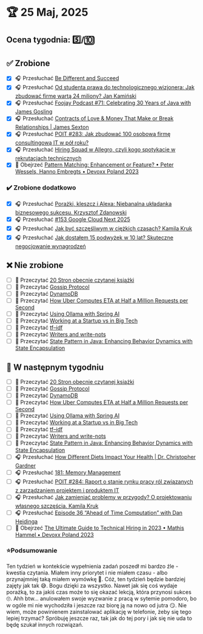 # 🏆 25 Maj, 2025

## Ocena tygodnia: 5️⃣/🔟

## ✅ Zrobione
- [x] 🎧 Przesłuchać [Be Different and Succeed](https://effortlessenglishshow.com/be-different-and-succeed)
- [x] 🎧 Przesłuchać [Od studenta prawa do technologicznego wizjonera: Jak zbudować firmę wartą 24 miliony? Jan Kamiński](https://youtu.be/heSE-sqzGao)
- [x] 🎧 Przesłuchać [Foojay Podcast #71: Celebrating 30 Years of Java with James Gosling](https://foojay.io/today/foojay-podcast-71/)
- [x] 🎧 Przesłuchać [Contracts of Love & Money That Make or Break Relationships | James Sexton](https://www.hubermanlab.com/episode/contracts-of-love-money-that-make-or-break-relationships-james-sexton)
- [x] 🎧 Przesłuchać [POIT #283: Jak zbudować 100 osobową firmę consultingową IT w pół roku?](https://porozmawiajmyoit.pl/poit-283-jak-zbudowac-100-osobowa-firme-consultingowa-it-w-pol-roku/)
- [x] 🎧 Przesłuchać [Hiring Squad w Allegro, czyli kogo spotykacie w rekrutacjach technicznych](https://podcast.allegro.tech/#hiring-squad-allegro)
- [x] 🎥 Obejrzeć [Pattern Matching: Enhancement or Feature? • Peter Wessels, Hanno Embregts • Devoxx Poland 2023](https://youtu.be/p4HPfo3i5r8)

### ✔️ Zrobione dodatkowo
- [x] 🎧 Przesłuchać [Porażki, kleszcz i Alexa: Niebanalna układanka biznesowego sukcesu. Krzysztof Zdanowski](https://youtu.be/QtQBVN1sbbY)
- [x] 🎧 Przesłuchać [#153 Google Cloud Next 2025](https://patoarchitekci.io/153/)
- [x] 🎧 Przesłuchać [Jak być szczęśliwym w ciężkich czasach? Kamila Kruk](https://youtu.be/uTE-_Rda3VI)
- [x] 🎧 Przesłuchać [Jak dostałem 15 podwyżek w 10 lat? Skuteczne negocjowanie wynagrodzeń](https://inwestomat.eu/jak-dostalem-15-podwyzek-w-10-lat/)

## ❌ Nie zrobione
- [ ] 📗 Przeczytać [20 Stron obecnie czytanej książki](https://github.com/BartoszDabek/bdabek.pl/blob/master/miscellaneous/books.md)
- [ ] 📗 Przeczytać [Gossip Protocol](https://systemdesign.one/gossip-protocol/)
- [ ] 📗 Przeczytać [DynamoDB](https://www.hellointerview.com/learn/system-design/deep-dives/dynamodb)
- [ ] 📗 Przeczytać [How Uber Computes ETA at Half a Million Requests per Second](https://newsletter.systemdesign.one/p/uber-eta)
- [ ] 📗 Przeczytać [Using Ollama with Spring AI](https://piotrminkowski.com/2025/03/10/using-ollama-with-spring-ai/)
- [ ] 📗 Przeczytać [Working at a Startup vs in Big Tech](https://blog.pragmaticengineer.com/engguidebook-bonus-1/)
- [ ] 📗 Przeczytać [tf–idf](https://en.wikipedia.org/wiki/Tf%E2%80%93idf)
- [ ] 📗 Przeczytać [Writers and write-nots](https://www.paulgraham.com/writes.html)
- [ ] 📗 Przeczytać [State Pattern in Java: Enhancing Behavior Dynamics with State Encapsulation](https://java-design-patterns.com/patterns/state/)

## 📝 W następnym tygodniu
- [ ] 📗 Przeczytać [20 Stron obecnie czytanej książki](https://github.com/BartoszDabek/bdabek.pl/blob/master/miscellaneous/books.md)
- [ ] 📗 Przeczytać [Gossip Protocol](https://systemdesign.one/gossip-protocol/)
- [ ] 📗 Przeczytać [DynamoDB](https://www.hellointerview.com/learn/system-design/deep-dives/dynamodb)
- [ ] 📗 Przeczytać [How Uber Computes ETA at Half a Million Requests per Second](https://newsletter.systemdesign.one/p/uber-eta)
- [ ] 📗 Przeczytać [Using Ollama with Spring AI](https://piotrminkowski.com/2025/03/10/using-ollama-with-spring-ai/)
- [ ] 📗 Przeczytać [Working at a Startup vs in Big Tech](https://blog.pragmaticengineer.com/engguidebook-bonus-1/)
- [ ] 📗 Przeczytać [tf–idf](https://en.wikipedia.org/wiki/Tf%E2%80%93idf)
- [ ] 📗 Przeczytać [Writers and write-nots](https://www.paulgraham.com/writes.html)
- [ ] 📗 Przeczytać [State Pattern in Java: Enhancing Behavior Dynamics with State Encapsulation](https://java-design-patterns.com/patterns/state/)
- [ ] 🎧 Przesłuchać [How Different Diets Impact Your Health | Dr. Christopher Gardner](https://www.hubermanlab.com/episode/how-different-diets-impact-your-health-dr-christopher-gardner)
- [ ] 🎧 Przesłuchać [181: Memory Management](https://www.programmingthrowdown.com/episodes/181-memory-management/)
- [ ] 🎧 Przesłuchać [POIT #284: Raport o stanie rynku pracy ról związanych z zarządzaniem projektem i produktem IT](https://porozmawiajmyoit.pl/poit-284-raport-o-stanie-rynku-pracy-rol-zwiazanych-z-zarzadzaniem-projektem-i-produktem-it/)
- [ ] 🎧 Przesłuchać [Jak zamieniać problemy w przygody? O projektowaniu własnego szczęścia. Kamila Kruk](https://youtu.be/wbbB4Zmkz8I)
- [ ] 🎧 Przesłuchać [Episode 36 “Ahead of Time Computation” with Dan Heidinga](https://inside.java/2025/05/16/podcast-036/)
- [ ] 🎥 Obejrzeć [The Ultimate Guide to Technical Hiring in 2023 • Mathis Hammel • Devoxx Poland 2023](https://youtu.be/EMDBzHuLBR4)

### ⭐Podsumowanie
Ten tydzień w kontekście wypełnienia zadań poszedł mi bardzo źle - kwestia czytania. Miałem inny priorytet i nie miałem czasu - albo przynajmniej taką miałem wymówkę 🤔. Cóż, ten tydzień będzie bardziej zajęty jak tak 😅. Bogu dzięki za wszystko. Nawet jak się coś wydaje porażką, to za jakiś czas może to się okazać lekcją, która przynosi sukces 🙄. Ahh btw... anulowałem swoje wyzwanie z pracą w sytemie pomodoro, bo w ogóle mi nie wychodziła i jeszcze raz biorę ją na nowo od jutra 😏. Nie wiem, może powinienem zainstalować aplikację w telefonie, żeby się tego lepiej trzymać? Spróbuję jeszcze raz, tak jak do tej pory i jak się nie uda to będę szukał innych rozwiązań.
